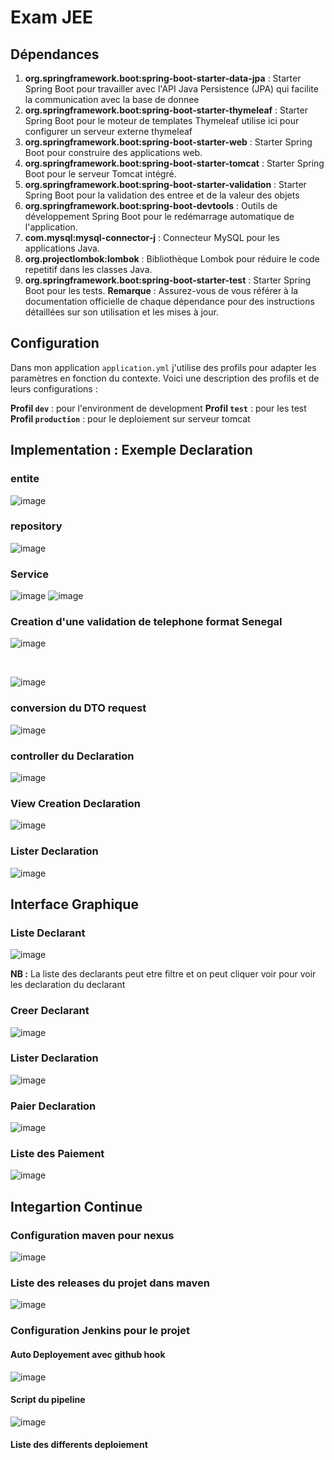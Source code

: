# Exam JEE 

## Dépendances

1. **org.springframework.boot:spring-boot-starter-data-jpa** : Starter Spring Boot pour travailler avec l'API Java Persistence (JPA) qui facilite la communication avec la base de donnee
2. **org.springframework.boot:spring-boot-starter-thymeleaf** : Starter Spring Boot pour le moteur de templates Thymeleaf utilise ici pour configurer un serveur externe thymeleaf
3. **org.springframework.boot:spring-boot-starter-web** : Starter Spring Boot pour construire des applications web.
5. **org.springframework.boot:spring-boot-starter-tomcat** : Starter Spring Boot pour le serveur Tomcat intégré.
6. **org.springframework.boot:spring-boot-starter-validation** : Starter Spring Boot pour la validation des entree et de la valeur des objets
7. **org.springframework.boot:spring-boot-devtools** : Outils de développement Spring Boot pour le redémarrage automatique de l'application.
8. **com.mysql:mysql-connector-j** : Connecteur  MySQL pour les applications Java.
9. **org.projectlombok:lombok** : Bibliothèque Lombok pour réduire le code repetitif dans les classes Java.
10. **org.springframework.boot:spring-boot-starter-test** : Starter Spring Boot pour les tests.
**Remarque** : Assurez-vous de vous référer à la documentation officielle de chaque dépendance pour des instructions détaillées sur son utilisation et les mises à jour.
## Configuration
Dans mon application `application.yml` j'utilise des profils pour adapter les paramètres en fonction du contexte. Voici une description des profils et de leurs configurations :

**Profil `dev`** : pour l'environment de development
**Profil `test`** : pour les test
**Profil `production`** : pour le deploiement sur serveur tomcat
## Implementation : Exemple Declaration
### entite
![image](https://github.com/fayeyoussou/exam_gestion_impot/assets/52853193/c17fa375-750d-4671-be5b-3ed1ca989e94)
### repository
 ![image](https://github.com/fayeyoussou/exam_gestion_impot/assets/52853193/5b981d7d-256c-4082-81b5-7197d57b169c)
### Service
![image](https://github.com/fayeyoussou/exam_gestion_impot/assets/52853193/fc5dd8bc-ee56-4167-adcd-aaf3e041235c)
![image](https://github.com/fayeyoussou/exam_gestion_impot/assets/52853193/60cad64c-5bdb-402c-abed-00c7ac50fa64)
### Creation d'une validation de telephone format Senegal

![image](https://github.com/fayeyoussou/exam_gestion_impot/assets/52853193/1d4d54e7-21e3-4020-a7d7-e74ded78a8ad)

<br>

![image](https://github.com/fayeyoussou/exam_gestion_impot/assets/52853193/6c92bbd3-717b-4d9d-a890-64736fdd7cea)

### conversion du DTO request
![image](https://github.com/fayeyoussou/exam_gestion_impot/assets/52853193/5f7d31cf-e17a-4021-a02b-9556f6ee4542)
### controller du Declaration
![image](https://github.com/fayeyoussou/exam_gestion_impot/assets/52853193/ed54480f-37c1-4650-bcc2-1249e80a6d2d)
### View Creation Declaration
![image](https://github.com/fayeyoussou/exam_gestion_impot/assets/52853193/aac7df99-76a2-4dac-92de-c927f27e9612)
### Lister Declaration
![image](https://github.com/fayeyoussou/exam_gestion_impot/assets/52853193/1c1fd2fb-929a-452e-b66b-5e7abf10a671)

## Interface Graphique
### Liste Declarant

![image](https://github.com/fayeyoussou/exam_gestion_impot/assets/52853193/784ca192-f241-4a4e-bcf6-c7b1dcc58c4d)

**NB  :** La liste des declarants peut etre filtre et on peut cliquer voir pour voir les declaration du declarant

### Creer Declarant
![image](https://github.com/fayeyoussou/exam_gestion_impot/assets/52853193/d2937f00-fb66-4414-b0ac-8a3d354feb4b)
### Lister Declaration
![image](https://github.com/fayeyoussou/exam_gestion_impot/assets/52853193/5b48cd59-f7bb-40fd-b189-fd5532866830)
### Paier Declaration
![image](https://github.com/fayeyoussou/exam_gestion_impot/assets/52853193/2083d701-82d9-4aed-98d6-3cb8631e9e26)
### Liste des Paiement
![image](https://github.com/fayeyoussou/exam_gestion_impot/assets/52853193/70f5d8c6-70be-4663-9862-a4b9d0a7b619)
## Integartion Continue
### Configuration maven pour nexus
![image](https://github.com/fayeyoussou/exam_gestion_impot/assets/52853193/2259a877-7df9-4c2b-84d0-ca79a4410adb)
### Liste des releases du projet dans maven
![image](https://github.com/fayeyoussou/exam_gestion_impot/assets/52853193/52f09a32-2537-46f6-b8ec-9d34d3dd0e3a)
### Configuration Jenkins pour le projet
#### Auto Deployement avec github hook
![image](https://github.com/fayeyoussou/exam_gestion_impot/assets/52853193/fbfbb6fb-b079-4b0e-b10b-6933c681df3c)
#### Script du pipeline
![image](https://github.com/fayeyoussou/exam_gestion_impot/assets/52853193/e61b89c7-8c99-480a-a698-b88e76e47b6b)
#### Liste des differents deploiement



